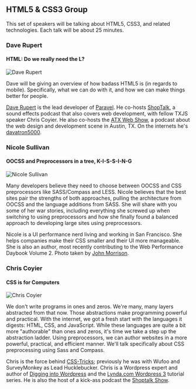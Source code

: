 ## HTML5 & CSS3 Group

This set of speakers will be talking about HTML5, CSS3, and related technologies. Each talk
will be about 25 minutes.

### Dave Rupert
#### HTML: Do we really need the L?

![Dave Rupert](http://daverupert.com/images/self.jpg)

Dave will be giving an overview of how badass HTML5 is (in regards to mobile). Specifically,
what we can do with it, and how we can make things better for people.

[Dave Rupert](http://daverupert.com/) is the lead developer of [Paravel](http://paravelinc.com/).
He co-hosts [ShopTalk](http://shoptalkshow.com/), a sound effects podcast that
also covers web development, with fellow TXJS speaker Chris Coyier. He also co-hosts the
[ATX Web Show](http://atxwebshow.com/), a podcast about the web design and development scene
in Austin, TX. On the internets he's [davatron5000](https://twitter.com/davatron5000).

### Nicole Sullivan
#### OOCSS and Preprocessors in a tree, K-I-S-S-I-N-G

![Nicole Sullivan](http://f.cl.ly/items/0b45461Y17032o2T273b/stubbornella.png)

Many developers believe they need to choose between OOCSS and CSS preprocessors like SASS/Compass and LESS.
Nicole believes that the best sites pair the strengths of both approaches, pulling the architecture from OOCSS
and the language additions from SASS. She will share with you some of her war stories, including everything she
screwed up when switching to using preprocessors and how she finally found a balanced approach to developing
large sites using preprocessors.

Nicole is a UI performance nerd living and working in San Francisco. She helps companies make their CSS smaller
and their UI more manageable. She is also an author, most recently contributing to the Web Performance Daybook
Volume 2. Photo taken by [John Morrison](http://subism.com/).

### Chris Coyier
#### CSS is for Computers

![Chris Coyier](http://chriscoyier.net/wp-content/uploads/2008/07/me3.jpg)

We don't write programs in ones and zeros. We're many, many layers abstracted from that now. Those abstractions
make programming powerful and practical. With the internet, we got a fresh start with the languages it digests:
HTML, CSS, and JavaScript. While these languages are quite a bit more "authorable" than ones and zeros, it's time
we take a step up the abstraction ladder. Using preprocessors, we can author websites in a more powerful, practical,
and efficient manner. We'll talk specifically about CSS preprocessing using Sass and Compass.

Chris is the force behind [CSS-Tricks](http://css-tricks.com/); previously he was with Wufoo and SurveyMonkey as
Lead Hucklebucker. Chris is a Wordpress expert and author of [Digging into Wordpress](http://digwp.com/)
 and the [Lynda.com Wordpress 3](http://www.lynda.com/WordPress-3-tutorials/creating-and-editing-custom-themes/67160-2.html)
tutorial series. He is also the host of a kick-ass podcast the [Shoptalk Show](http://shoptalkshow.com/).
